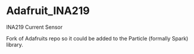 Adafruit_INA219
===============

INA219 Current Sensor

Fork of Adafruits repo so it could be added to the Particle (formally Spark) library.
